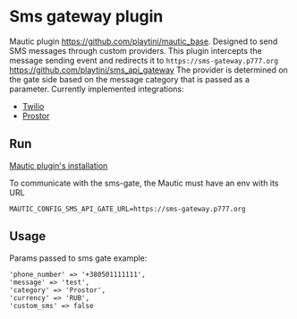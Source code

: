 Sms gateway plugin
==============

Mautic plugin https://github.com/playtini/mautic_base. Designed to send SMS messages through custom providers.
This plugin intercepts the message sending event and redirects it to `https://sms-gateway.p777.org`
https://github.com/playtini/sms_api_gateway The provider is determined on the gate side based on the message category
that is passed as a parameter. Currently implemented integrations:
- [Twilio](https://www.twilio.com/)
- [Prostor](https://prostor-sms.ru/)

Run
---
[Mautic plugin's installation](https://developer.mautic.org/#plugins)

To communicate with the sms-gate, the Mautic must have an env with its URL

    MAUTIC_CONFIG_SMS_API_GATE_URL=https://sms-gateway.p777.org

Usage
-----

Params passed to sms gate example:

    'phone_number' => '+380501111111',
    'message' => 'test',
    'category' => 'Prostor',
    'currency' => 'RUB',
    'custom_sms' => false
